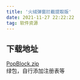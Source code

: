 ```yaml
---
title: '火绒弹窗拦截提取版'
date: 2021-11-27 22:22:22
tag: 软件资源
---
```

<h2>下载地址</h2>
<a href="https://resource.huahuo-cn.tk/drive/DiskShare/PopBlock.zip">PopBlock.zip</a><br />
绿包，自行添加注册表等
